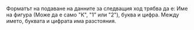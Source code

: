 Форматът на подаване на данните за следващия ход трябва да е: Име на фигура (Може да е само "К", "1" или "2"), буква и цифра. Между името, буквата и цифрата има разстояния. 
